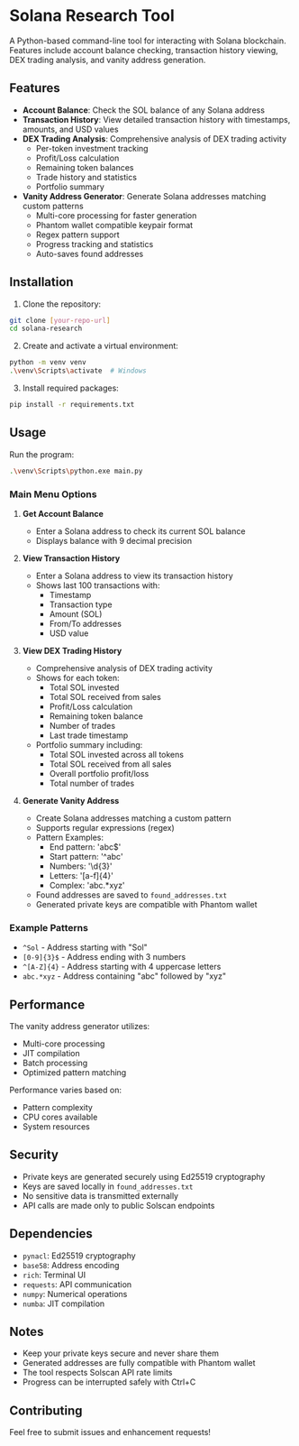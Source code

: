 # Solana Research Tool

A Python-based command-line tool for interacting with Solana blockchain. Features include account balance checking, transaction history viewing, DEX trading analysis, and vanity address generation.

## Features

- **Account Balance**: Check the SOL balance of any Solana address
- **Transaction History**: View detailed transaction history with timestamps, amounts, and USD values
- **DEX Trading Analysis**: Comprehensive analysis of DEX trading activity
  - Per-token investment tracking
  - Profit/Loss calculation
  - Remaining token balances
  - Trade history and statistics
  - Portfolio summary
- **Vanity Address Generator**: Generate Solana addresses matching custom patterns
  - Multi-core processing for faster generation
  - Phantom wallet compatible keypair format
  - Regex pattern support
  - Progress tracking and statistics
  - Auto-saves found addresses

## Installation

1. Clone the repository:
```bash
git clone [your-repo-url]
cd solana-research
```

2. Create and activate a virtual environment:
```bash
python -m venv venv
.\venv\Scripts\activate  # Windows
```

3. Install required packages:
```bash
pip install -r requirements.txt
```

## Usage

Run the program:
```bash
.\venv\Scripts\python.exe main.py
```

### Main Menu Options

1. **Get Account Balance**
   - Enter a Solana address to check its current SOL balance
   - Displays balance with 9 decimal precision

2. **View Transaction History**
   - Enter a Solana address to view its transaction history
   - Shows last 100 transactions with:
     - Timestamp
     - Transaction type
     - Amount (SOL)
     - From/To addresses
     - USD value

3. **View DEX Trading History**
   - Comprehensive analysis of DEX trading activity
   - Shows for each token:
     - Total SOL invested
     - Total SOL received from sales
     - Profit/Loss calculation
     - Remaining token balance
     - Number of trades
     - Last trade timestamp
   - Portfolio summary including:
     - Total SOL invested across all tokens
     - Total SOL received from all sales
     - Overall portfolio profit/loss
     - Total number of trades

4. **Generate Vanity Address**
   - Create Solana addresses matching a custom pattern
   - Supports regular expressions (regex)
   - Pattern Examples:
     - End pattern: 'abc$'
     - Start pattern: '^abc'
     - Numbers: '\d{3}'
     - Letters: '[a-f]{4}'
     - Complex: 'abc.*xyz'
   - Found addresses are saved to `found_addresses.txt`
   - Generated private keys are compatible with Phantom wallet

### Example Patterns

- `^Sol` - Address starting with "Sol"
- `[0-9]{3}$` - Address ending with 3 numbers
- `^[A-Z]{4}` - Address starting with 4 uppercase letters
- `abc.*xyz` - Address containing "abc" followed by "xyz"

## Performance

The vanity address generator utilizes:
- Multi-core processing
- JIT compilation
- Batch processing
- Optimized pattern matching

Performance varies based on:
- Pattern complexity
- CPU cores available
- System resources

## Security

- Private keys are generated securely using Ed25519 cryptography
- Keys are saved locally in `found_addresses.txt`
- No sensitive data is transmitted externally
- API calls are made only to public Solscan endpoints

## Dependencies

- `pynacl`: Ed25519 cryptography
- `base58`: Address encoding
- `rich`: Terminal UI
- `requests`: API communication
- `numpy`: Numerical operations
- `numba`: JIT compilation

## Notes

- Keep your private keys secure and never share them
- Generated addresses are fully compatible with Phantom wallet
- The tool respects Solscan API rate limits
- Progress can be interrupted safely with Ctrl+C

## Contributing

Feel free to submit issues and enhancement requests! 